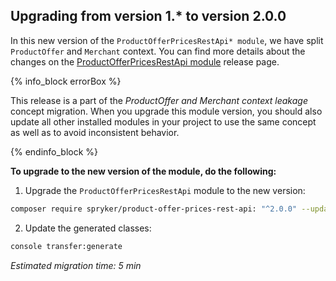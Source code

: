 

## Upgrading from version 1.* to version 2.0.0

In this new version of the `ProductOfferPricesRestApi* module`, we have split `ProductOffer` and `Merchant` context. You can find more details about the changes on the [ProductOfferPricesRestApi module](https://github.com/spryker/product-offer-prices-rest-api/releases) release page.

{% info_block errorBox %}

This release is a part of the *ProductOffer and Merchant context leakage* concept migration. When you upgrade this module version, you should also update all other installed modules in your project to use the same concept as well as to avoid inconsistent behavior.

{% endinfo_block %}

**To upgrade to the new version of the module, do the following:**

1. Upgrade the `ProductOfferPricesRestApi` module to the new version:

```bash
composer require spryker/product-offer-prices-rest-api: "^2.0.0" --update-with-dependencies
```

2. Update the generated classes:

```bash
console transfer:generate
```

*Estimated migration time: 5 min*
